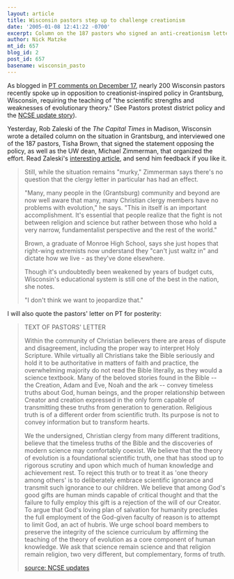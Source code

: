 ```yaml
---
layout: article
title: Wisconsin pastors step up to challenge creationism
date: '2005-01-08 12:41:22 -0700'
excerpt: Column on the 187 pastors who signed an anti-creationism letter in Wisconsin.
author: Nick Matzke
mt_id: 657
blog_id: 2
post_id: 657
basename: wisconsin_pasto
---
```

As blogged in [PT comments on December 17](http://www.pandasthumb.org/pt-archives/000657.html#c11986), nearly 200 Wisconsin pastors recently spoke up in opposition to creationist-inspired policy in Grantsburg, Wisconsin, requiring the teaching of "the scientific strengths and weaknesses of evolutionary theory."  (See Pastors protest district policy and the [NCSE update story](http://www.ncseweb.org/resources/news/2004/WI/707_grantsburg39s_third_try_12_22_2004.asp)).

Yesterday, Rob Zaleski of the _The Capital Times_ in Madison, Wisconsin wrote a detailed column on the situation in Grantsburg, and interviewed one of the 187 pastors, Tisha Brown, that signed the statement opposing the policy, as well as the UW dean, Michael Zimmerman, that organized the effort.  Read Zaleski's [interesting article](http://www.madison.com/tct/news/index.php?ntid=23684&amp;ntpid=1), and send him feedback if you like it.

> Still, while the situation remains "murky," Zimmerman says there's no question that the clergy letter in particular has had an effect.
> 
> "Many, many people in the (Grantsburg) community and beyond are now well aware that many, many Christian clergy members have no problems with evolution," he says. "This in itself is an important accomplishment. It's essential that people realize that the fight is not between religion and science but rather between those who hold a very narrow, fundamentalist perspective and the rest of the world."
> 
> Brown, a graduate of Monroe High School, says she just hopes that right-wing extremists now understand they "can't just waltz in" and dictate how we live - as they've done elsewhere.
> 
> Though it's undoubtedly been weakened by years of budget cuts, Wisconsin's educational system is still one of the best in the nation, she notes.
> 
> "I don't think we want to jeopardize that."

I will also quote the pastors' letter on PT for posterity:

> TEXT OF PASTORS' LETTER
> 
> Within the community of Christian believers there are areas of dispute and disagreement, including the proper way to interpret Holy Scripture. While virtually all Christians take the Bible seriously and hold it to be authoritative in matters of faith and practice, the overwhelming majority do not read the Bible literally, as they would a science textbook. Many of the beloved stories found in the Bible -- the Creation, Adam and Eve, Noah and the ark -- convey timeless truths about God, human beings, and the proper relationship between Creator and creation expressed in the only form capable of transmitting these truths from generation to generation. Religious truth is of a different order from scientific truth. Its purpose is not to convey information but to transform hearts.
> 
> We the undersigned, Christian clergy from many different traditions, believe that the timeless truths of the Bible and the discoveries of modern science may comfortably coexist. We believe that the theory of evolution is a foundational scientific truth, one that has stood up to rigorous scrutiny and upon which much of human knowledge and achievement rest. To reject this truth or to treat it as 'one theory among others' is to deliberately embrace scientific ignorance and transmit such ignorance to our children. We believe that among God's good gifts are human minds capable of critical thought and that the failure to fully employ this gift is a rejection of the will of our Creator. To argue that God's loving plan of salvation for humanity precludes the full employment of the God-given faculty of reason is to attempt to limit God, an act of hubris. We urge school board members to preserve the integrity of the science curriculum by affirming the teaching of the theory of evolution as a core component of human knowledge. We ask that science remain science and that religion remain religion, two very different, but complementary, forms of truth. 
> 
> [source: NCSE updates](http://www.ncseweb.org/resources/news/2004/WI/707_grantsburg39s_third_try_12_22_2004.asp)
